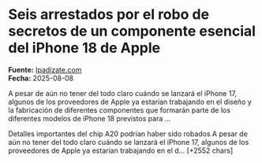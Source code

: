 # Seis arrestados por el robo de secretos de un componente esencial del iPhone 18 de Apple

**Fuente:** [Ipadizate.com](https://ipadizate.com/iphone/seis-arrestados-por-el-robo-de-secretos-de-un-componente-esencial-del-iphone-18-de-apple)  
**Fecha:** 2025-08-08

A pesar de aún no tener del todo claro cuándo se lanzará el iPhone 17, algunos de los proveedores de Apple ya estarían trabajando en el diseño y la fabricación de diferentes componentes que formarán parte de los diferentes modelos de iPhone 18 previstos para …

Detalles importantes del chip A20 podrían haber sido robados
A pesar de aún no tener del todo claro cuándo se lanzará el iPhone 17, algunos de los proveedores de Apple ya estarían trabajando en el d… [+2552 chars]
